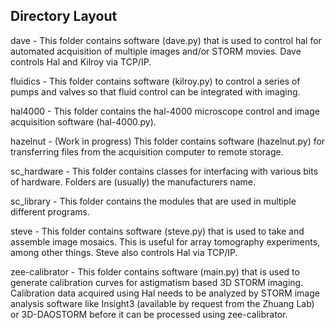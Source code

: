 
## Directory Layout ##

dave - This folder contains software (dave.py) that is used to control hal for automated acquisition of multiple images and/or STORM movies. Dave controls Hal and Kilroy via TCP/IP.

fluidics - This folder contains software (kilroy.py) to control a series of pumps and valves so that fluid control can be integrated with imaging. 

hal4000 - This folder contains the hal-4000 microscope control and image acquisition software (hal-4000.py).

hazelnut - (Work in progress) This folder contains software (hazelnut.py) for transferring files from the acquisition computer to remote storage.

sc_hardware - This folder contains classes for interfacing with various bits of hardware. Folders are (usually) the manufacturers name.

sc_library - This folder contains the modules that are used in multiple different programs.

steve - This folder contains software (steve.py) that is used to take and assemble image mosaics. This is useful for array tomography experiments, among other things. Steve also controls Hal via TCP/IP.

zee-calibrator - This folder contains software (main.py) that is used to generate calibration curves for astigmatism based 3D STORM imaging. Calibration data acquired using Hal needs to be analyzed by STORM image analysis software like Insight3 (available by request from the Zhuang Lab) or 3D-DAOSTORM before it can be processed using zee-calibrator.

